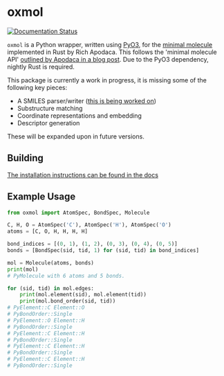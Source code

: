 # oxmol

[![Documentation Status](https://readthedocs.org/projects/oxmol/badge/?version=latest)](https://oxmol.readthedocs.io/en/latest/?badge=latest)

`oxmol` is a Python wrapper, written using [PyO3](https://github.com/PyO3/pyo3), for the [minimal molecule](https://github.com/rapodaca/molecule.rs) implemented in Rust by Rich Apodaca. This follows the 'minimal molecule API' [outlined by Apodaca in a blog post](https://depth-first.com/articles/2020/04/06/a-minimal-molecule-api/). Due to the PyO3 dependency, nightly Rust is required.

This package is currently a work in progress, it is missing some of the following key pieces:

- A SMILES parser/writer ([this is being worked on](https://depth-first.com/articles/2020/05/25/lets-build-a-smiles-parser-in-rust/))
- Substructure matching
- Coordinate representations and embedding
- Descriptor generation

These will be expanded upon in future versions.

## Building

[The installation instructions can be found in the docs](https://oxmol.readthedocs.io/en/latest/installation.html)

## Example Usage

```python
from oxmol import AtomSpec, BondSpec, Molecule

C, H, O = AtomSpec('C'), AtomSpec('H'), AtomSpec('O')
atoms = [C, O, H, H, H, H]

bond_indices = [(0, 1), (1, 2), (0, 3), (0, 4), (0, 5)]
bonds = [BondSpec(sid, tid, 1) for (sid, tid) in bond_indices]

mol = Molecule(atoms, bonds)
print(mol)
# PyMolecule with 6 atoms and 5 bonds.

for (sid, tid) in mol.edges:
    print(mol.element(sid), mol.element(tid))
    print(mol.bond_order(sid, tid))
# PyElement::C Element::O
# PyBondOrder::Single
# PyElement::O Element::H
# PyBondOrder::Single
# PyElement::C Element::H
# PyBondOrder::Single
# PyElement::C Element::H
# PyBondOrder::Single
# PyElement::C Element::H
# PyBondOrder::Single
```

